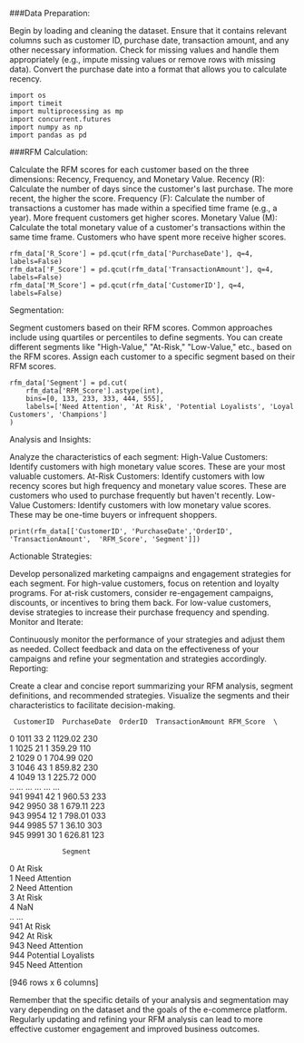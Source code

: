 ###Data Preparation:

Begin by loading and cleaning the dataset. Ensure that it contains relevant columns such as customer ID, purchase date, transaction amount, and any other necessary information.
Check for missing values and handle them appropriately (e.g., impute missing values or remove rows with missing data).
Convert the purchase date into a format that allows you to calculate recency.
```
import os
import timeit
import multiprocessing as mp
import concurrent.futures
import numpy as np
import pandas as pd
```



###RFM Calculation:

Calculate the RFM scores for each customer based on the three dimensions: Recency, Frequency, and Monetary Value.
Recency (R): Calculate the number of days since the customer's last purchase. The more recent, the higher the score.
Frequency (F): Calculate the number of transactions a customer has made within a specified time frame (e.g., a year). More frequent customers get higher scores.
Monetary Value (M): Calculate the total monetary value of a customer's transactions within the same time frame. Customers who have spent more receive higher scores.

```
rfm_data['R_Score'] = pd.qcut(rfm_data['PurchaseDate'], q=4, labels=False)
rfm_data['F_Score'] = pd.qcut(rfm_data['TransactionAmount'], q=4, labels=False)
rfm_data['M_Score'] = pd.qcut(rfm_data['CustomerID'], q=4, labels=False)
```



Segmentation:

Segment customers based on their RFM scores. Common approaches include using quartiles or percentiles to define segments.
You can create different segments like "High-Value," "At-Risk," "Low-Value," etc., based on the RFM scores.
Assign each customer to a specific segment based on their RFM scores.
```
rfm_data['Segment'] = pd.cut(
    rfm_data['RFM_Score'].astype(int),
    bins=[0, 133, 233, 333, 444, 555],
    labels=['Need Attention', 'At Risk', 'Potential Loyalists', 'Loyal Customers', 'Champions']
)
```
Analysis and Insights:

Analyze the characteristics of each segment:
High-Value Customers: Identify customers with high monetary value scores. These are your most valuable customers.
At-Risk Customers: Identify customers with low recency scores but high frequency and monetary value scores. These are customers who used to purchase frequently but haven't recently.
Low-Value Customers: Identify customers with low monetary value scores. These may be one-time buyers or infrequent shoppers.

```
print(rfm_data[['CustomerID', 'PurchaseDate','OrderID', 'TransactionAmount',  'RFM_Score', 'Segment']])
```
Actionable Strategies:

Develop personalized marketing campaigns and engagement strategies for each segment.
For high-value customers, focus on retention and loyalty programs.
For at-risk customers, consider re-engagement campaigns, discounts, or incentives to bring them back.
For low-value customers, devise strategies to increase their purchase frequency and spending.
Monitor and Iterate:

Continuously monitor the performance of your strategies and adjust them as needed.
Collect feedback and data on the effectiveness of your campaigns and refine your segmentation and strategies accordingly.
Reporting:

Create a clear and concise report summarizing your RFM analysis, segment definitions, and recommended strategies.
Visualize the segments and their characteristics to facilitate decision-making.

     CustomerID  PurchaseDate  OrderID  TransactionAmount RFM_Score  \
0          1011            33        2            1129.02       230   
1          1025            21        1             359.29       110   
2          1029             0        1             704.99       020   
3          1046            43        1             859.82       230   
4          1049            13        1             225.72       000   
..          ...           ...      ...                ...       ...   
941        9941            42        1             960.53       233   
942        9950            38        1             679.11       223   
943        9954            12        1             798.01       033   
944        9985            57        1              36.10       303   
945        9991            30        1             626.81       123   

                 Segment  
0                At Risk  
1         Need Attention  
2         Need Attention  
3                At Risk  
4                    NaN  
..                   ...  
941              At Risk  
942              At Risk  
943       Need Attention  
944  Potential Loyalists  
945       Need Attention  

[946 rows x 6 columns]



Remember that the specific details of your analysis and segmentation may vary depending on the dataset and the goals of the e-commerce platform. Regularly updating and refining your RFM analysis can lead to more effective customer engagement and improved business outcomes.





